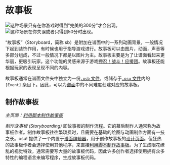 # 故事板

![](img/Sbpassing.png "这种场景只有在你游戏时得到“完美的300分”才会出现。")
![](img/Sbfailing.png "这种场景在你失误或者只得到50分时出现。")

“故事板”（Storyboard，简称 sb）是附加在谱面中的一系列动画背景，一般情况下起到装饰作用，有时候也用于指导游戏进行。故事板可以由图片，动画，声音等多部分组成，不过一般情况下都是以图片为主。故事板主要是为了让谱面看起来更华丽，更吸引玩家。这个功能的灵感来源于游戏[押忍！战斗！应援团](/wiki/Disambiguation/Ouendan)。故事板还能根据玩家的表现呈现不同的内容。

故事板通常在谱面文件夹中独立为一份[`.osb` 文件](/wiki/Client/File_formats/Osb_(file_format))，或储存于[`.osu` 文件](/wiki/Client/File_formats/Osu_(file_format))内的 `[Event]` 条目下。因此，可以为[谱面](/wiki/Beatmap)中的不同难度创建对应的故事板。

## 制作故事板

*主页面：[利用脚本制作故事板](/wiki/Storyboard/Scripting)*

*制作故事板 (Storyboarding)* 即故事板的制作流程。它的幕后制作人通常称为故事板作者。制作故事板往往繁琐费时，且需要在基础的绘图与动画制作方面有一技之长。osu! 提供了一个内置于[谱面编辑器](/wiki/Client/Beatmap_editor)，用于创作故事板的[设计页面](/wiki/Client/Beatmap_editor/Design)。但狂热的故事板作者会选择使用其他程序，来直接[利用脚本制作故事板](/wiki/Storyboard/Scripting)。为了生成眼花缭乱的视觉特效，通常需要写大量的故事板代码，因此许多创作者选择使用拥有众多特性的编程语言来编写程序，生成故事板代码。

